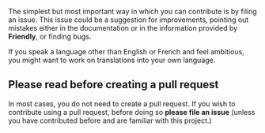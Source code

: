 The simplest but most important way in which you can contribute is by filing an issue.
This issue could be a suggestion for improvements, pointing out mistakes either in
the documentation or in the information provided by **Friendly**, or finding bugs.

If you speak a language other than English or French and feel ambitious, you might
want to work on translations into your own language.

## Please read before creating a pull request

In most cases, you do not need to create a pull request.
If you wish to contribute using a pull request, before doing so **please file an issue**
(unless you have contributed before and are familiar with this project.)
